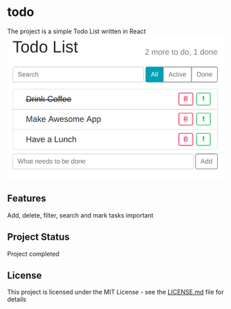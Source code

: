 # todo
The project is a simple Todo List written in React
![App screenshot](screenshots/todo-list.png)

## Features
Add, delete, filter, search and mark tasks important

## Project Status
Project completed

## License
This project is licensed under the MIT License - see the [LICENSE.md](LICENSE.md) file for details
